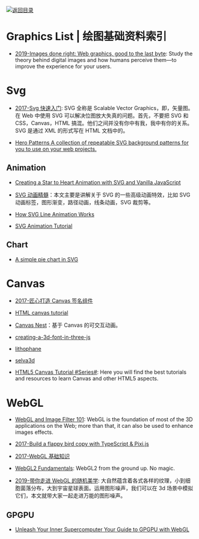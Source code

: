 [![返回目录](https://user-images.githubusercontent.com/5803001/38079637-ff0abcf0-3371-11e8-9b76-ad651620afc7.jpg)](https://github.com/wx-chevalier/Awesome-Lists)

# Graphics List | 绘图基础资料索引

- [2019-Images done right: Web graphics, good to the last byte](https://evilmartians.com/chronicles/images-done-right-web-graphics-good-to-the-last-byte-optimization-techniques): Study the theory behind digital images and how humans perceive them—to improve the experience for your users.

# Svg

- [2017-Svg 快速入门](https://www.villainhr.com/page/2017/04/17/SVG%20快速入门): SVG 全称是 Scalable Vector Graphics，即，矢量图。在 Web 中使用 SVG 可以解决位图放大失真的问题。首先，不要把 SVG 和 CSS，Canvas，HTML 搞混。他们之间并没有你中有我，我中有你的关系。SVG 是通过 XML 的形式写在 HTML 文档中的。

- [Hero Patterns A collection of repeatable SVG background patterns for you to use on your web projects.](http://www.heropatterns.com/#appearance-settings)

## Animation

- [Creating a Star to Heart Animation with SVG and Vanilla JavaScript](https://css-tricks.com/creating-star-heart-animation-svg-vanilla-javascript/)

- [SVG 动画精髓](https://parg.co/bNB)：本文主要是讲解关于 SVG 的一些高级动画特效，比如 SVG 动画标签，图形渐变，路径动画，线条动画，SVG 裁剪等。

- [How SVG Line Animation Works](https://css-tricks.com/svg-line-animation-works/)

- [SVG Animation Tutorial](https://theartificial.com/blog/2018/05/23/svg-animation.html)

## Chart

- [A simple pie chart in SVG](https://hackernoon.com/a-simple-pie-chart-in-svg-dbdd653b6936#.lcgrjbwnc)

# Canvas

- [2017-匠心打造 Canvas 签名组件](http://louiszhai.github.io/2017/07/07/canvas-draw/)

- [HTML canvas tutorial](https://skilled.co/html-canvas/)

- [Canvas Nest](http://git.hust.cc/canvas-nest.js/)：基于 Canvas 的可交互动画。

- [creating-a-3d-font-in-three-js](http://blog.andrewray.me/creating-a-3d-font-in-three-js/)

- [lithophane](http://3dp.rocks/lithophane/)

- [selva3d](http://app.selva3d.com/transform)

- [HTML5 Canvas Tutorial #Series#](https://www.html5canvastutorials.com/): Here you will find the best tutorials and resources to learn Canvas and other HTML5 aspects.

# WebGL

- [WebGL and Image Filter 101](https://parg.co/UvE): WebGL is the foundation of most of the 3D applications on the Web; more than that, it can also be used to enhance images effects.

- [2017-Build a flappy bird copy with TypeScript & Pixi.js](https://parg.co/Uv5)

- [2017-WebGL 基础知识](http://eux.baidu.com/blog/2017/11/832)

- [WebGL2 Fundamentals](https://webgl2fundamentals.org): WebGL2 from the ground up. No magic.

- [2019-带你走进 WebGL 的随机美学](https://mp.weixin.qq.com/s/cKhkfRjw9vJ5epBbesDaIw): 大自然蕴含着各式各样的纹理，小到细胞菌落分布，大到宇宙星球表面。运用图形噪声，我们可以在 3d 场景中模拟它们，本文就带大家一起走进万能的图形噪声。

## GPGPU

- [Unleash Your Inner Supercomputer Your Guide to GPGPU with WebGL](http://www.vizitsolutions.com/portfolio/webgl/gpgpu/index.html)
